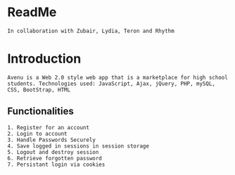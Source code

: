 # ReadMe
    In collaboration with Zubair, Lydia, Teron and Rhythm

# Introduction
    Avenu is a Web 2.0 style web app that is a marketplace for high school students. Technologies used: JavaScript, Ajax, jQuery, PHP, mySQL, CSS, BootStrap, HTML

## Functionalities

    1. Register for an account
    2. Login to account
    3. Handle Passwords Securely
    4. Save logged in sessions in session storage
    5. Logout and destroy session
    6. Retrieve forgotten password
    7. Persistant login via cookies


